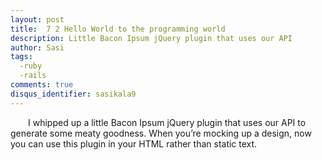 ```yaml
---
layout: post
title:  7 2 Hello World to the programming world
description: Little Bacon Ipsum jQuery plugin that uses our API
author: Sasi
tags:
  -ruby
  -rails
comments: true
disqus_identifier: sasikala9
---
```


  &ensp;&ensp;&ensp;&ensp;I whipped up a little Bacon Ipsum jQuery plugin that uses our API to generate some meaty goodness.  When you’re mocking up a design, now you can use this plugin in your HTML rather than static text.